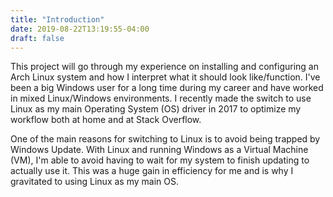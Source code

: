 ```yaml
---
title: "Introduction"
date: 2019-08-22T13:19:55-04:00
draft: false
---
```


This project will go through my experience on installing and configuring an
Arch Linux system and how I interpret what it should look like/function. I've been a
big Windows user for a long time during my career and have worked in mixed
Linux/Windows environments. I recently made the switch to use Linux as my main
Operating System (OS) driver in 2017 to optimize my workflow both at home and at
Stack Overflow.

One of the main reasons for switching to Linux is to avoid being trapped by Windows Update.
With Linux and running Windows as a Virtual Machine (VM), I'm able to avoid having to wait
for my system to finish updating to actually use it. This was a huge gain in efficiency for 
me and is why I gravitated to using Linux as my main OS. 

